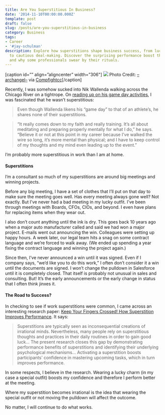```yaml
---
title: Are You Superstitious In Business?
date: '2014-11-10T00:00:00.000Z'
template: post
draft: false
slug: /posts/are-you-superstitious-in-business
category: Business
tags:
- Career
- '#jay-schulman'
description: Explore how superstitions shape business success, from lucky outfits
  to cautious deal-making. Discover the surprising performance boost they might offer
  and why some professionals swear by their rituals.
---
```

[caption id=”” align=”aligncenter” width=”306"]
![](__GHOST_URL__/content/images/max/800/0-2ZnXuVLRro9V42x9.jpg)
Photo Credit: [–archangel–](https://www.flickr.com/photos/79904151@N00/457823725/) via [Compfight](http://compfight.com)[cc](https://www.flickr.com/help/general/#147)[/caption]

Recently, I was somehow sucked into Nik Wallenda walking across the Chicago River on a tightrope. On [reading up on his game day activities](http://www.theloop.ca/17-crazy-facts-you-didnt-know-about-nik-wallenda/), I was fascinated that he wasn’t superstitious:

> Even though Wallenda likens his “game day” to that of an athlete’s, he shares none of their superstitions.

> “It really comes down to my faith and really training. It’s all about meditating and preparing properly mentally for what I do,” he says. “Believe it or not at this point in my career because I’ve walked the wire so long, it’s more mental than physical; and I have to keep control of my thoughts and my mind even leading up to the event.”

I’m probably more superstitious in work than I am at home.

#### Superstitions

I’m a consultant so much of my superstitions are around big meetings and winning projects.

Before any big meeting, I have a set of clothes that I’ll put on that day to make sure the meeting goes well. Has every meeting always gone well? Not exactly. But I’ve never had a bad meeting in my lucky outfit. I’ve been through meetings with Boards, CFOs, CIOs, and beyond. I even have plans for replacing items when they wear out.

I also don’t count anything until the ink is dry. This goes back 10 years ago when a major auto manufacturer called and said we had won a major project. E-mails went out announcing the win. Colleagues were setting up happy hours. A week later, our legal team hits a snag on some contract language and we’re forced to walk away. (We ended up spending a year fixing the contract language and winning the project again.)

Since then, I’ve never announced a win until it was signed. Even if I company says, “we’d like you to do this work,” I often don’t consider it a win until the documents are signed. I won’t change the pulldown in Salesforce until it is completely closed. That itself is probably not unusual in sales and consulting. But! It’s the early announcements or the early change in status that I often think jinxes it.

#### The Road to Success?

In checking to see if work superstitions were common, I came across an interesting research paper: [Keep Your Fingers Crossed! How Superstition Improves Performance](http://pss.sagepub.com/content/21/7/1014). It says:

> Superstitions are typically seen as inconsequential creations of irrational minds. Nevertheless, many people rely on superstitious thoughts and practices in their daily routines in order to gain good luck… The present research closes this gap by demonstrating performance benefits of superstitions and identifying their underlying psychological mechanisms… Activating a superstition boosts participants’ confidence in mastering upcoming tasks, which in turn improves performance.

In some respects, I believe in the research. Wearing a lucky charm (in my case a special outfit) boosts my confidence and therefore I perform better at the meeting.

Where my superstition becomes irrational is the idea that wearing the special outfit or not moving the pulldown will affect the outcome.

No matter, I will continue to do what works.